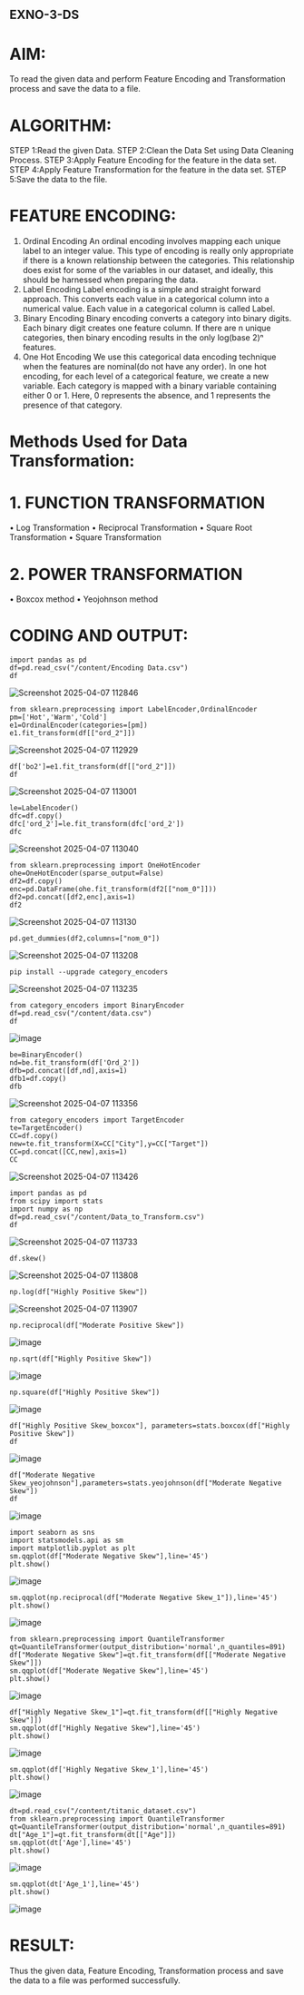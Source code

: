 ## EXNO-3-DS

# AIM:
To read the given data and perform Feature Encoding and Transformation process and save the data to a file.

# ALGORITHM:
STEP 1:Read the given Data.
STEP 2:Clean the Data Set using Data Cleaning Process.
STEP 3:Apply Feature Encoding for the feature in the data set.
STEP 4:Apply Feature Transformation for the feature in the data set.
STEP 5:Save the data to the file.

# FEATURE ENCODING:
1. Ordinal Encoding
An ordinal encoding involves mapping each unique label to an integer value. This type of encoding is really only appropriate if there is a known relationship between the categories. This relationship does exist for some of the variables in our dataset, and ideally, this should be harnessed when preparing the data.
2. Label Encoding
Label encoding is a simple and straight forward approach. This converts each value in a categorical column into a numerical value. Each value in a categorical column is called Label.
3. Binary Encoding
Binary encoding converts a category into binary digits. Each binary digit creates one feature column. If there are n unique categories, then binary encoding results in the only log(base 2)ⁿ features.
4. One Hot Encoding
We use this categorical data encoding technique when the features are nominal(do not have any order). In one hot encoding, for each level of a categorical feature, we create a new variable. Each category is mapped with a binary variable containing either 0 or 1. Here, 0 represents the absence, and 1 represents the presence of that category.

# Methods Used for Data Transformation:
  # 1. FUNCTION TRANSFORMATION
• Log Transformation
• Reciprocal Transformation
• Square Root Transformation
• Square Transformation
  # 2. POWER TRANSFORMATION
• Boxcox method
• Yeojohnson method

# CODING AND OUTPUT:
```
import pandas as pd
df=pd.read_csv("/content/Encoding Data.csv")
df
```
![Screenshot 2025-04-07 112846](https://github.com/user-attachments/assets/868bcd51-7221-497c-9fd5-7ca0bc8a5018)
```
from sklearn.preprocessing import LabelEncoder,OrdinalEncoder
pm=['Hot','Warm','Cold']
e1=OrdinalEncoder(categories=[pm])
e1.fit_transform(df[["ord_2"]])
```
![Screenshot 2025-04-07 112929](https://github.com/user-attachments/assets/f3ac54bd-5db3-4b85-b445-b5cb4357263f)
```
df['bo2']=e1.fit_transform(df[["ord_2"]])
df
```
![Screenshot 2025-04-07 113001](https://github.com/user-attachments/assets/1568d2f4-cc9d-4e38-8d0e-bcdf1584e97f)
```
le=LabelEncoder()
dfc=df.copy()
dfc['ord_2']=le.fit_transform(dfc['ord_2'])
dfc
```
![Screenshot 2025-04-07 113040](https://github.com/user-attachments/assets/35c9108c-6761-43b3-878b-38ecc8765c57)
```
from sklearn.preprocessing import OneHotEncoder
ohe=OneHotEncoder(sparse_output=False)
df2=df.copy()
enc=pd.DataFrame(ohe.fit_transform(df2[["nom_0"]]))
df2=pd.concat([df2,enc],axis=1)
df2
```
![Screenshot 2025-04-07 113130](https://github.com/user-attachments/assets/7805d318-3bf4-401c-91f1-c1f09fcb5723)
```
pd.get_dummies(df2,columns=["nom_0"])
```
![Screenshot 2025-04-07 113208](https://github.com/user-attachments/assets/64571ad9-9bfe-4256-93a5-a17ad967319c)
```
pip install --upgrade category_encoders
```
![Screenshot 2025-04-07 113235](https://github.com/user-attachments/assets/5165f689-5e12-4467-bd51-fb35233e390e)
```
from category_encoders import BinaryEncoder
df=pd.read_csv("/content/data.csv")
df
```
![image](https://github.com/user-attachments/assets/42e8868e-7196-4904-8575-aa33839863fb)
```
be=BinaryEncoder()
nd=be.fit_transform(df['Ord_2'])
dfb=pd.concat([df,nd],axis=1)
dfb1=df.copy()
dfb
```
![Screenshot 2025-04-07 113356](https://github.com/user-attachments/assets/36f658cb-50ab-41e1-ad5f-cd8639c1b279)
```
from category_encoders import TargetEncoder
te=TargetEncoder()
CC=df.copy()
new=te.fit_transform(X=CC["City"],y=CC["Target"])
CC=pd.concat([CC,new],axis=1)
CC
```
![Screenshot 2025-04-07 113426](https://github.com/user-attachments/assets/e5306eaf-a5c6-499b-b52b-7c11bf67294d)
```
import pandas as pd
from scipy import stats
import numpy as np
df=pd.read_csv("/content/Data_to_Transform.csv")
df
```
![Screenshot 2025-04-07 113733](https://github.com/user-attachments/assets/2db43f84-e167-4927-a8aa-6ed5a05f97cc)
```
df.skew()
```
![Screenshot 2025-04-07 113808](https://github.com/user-attachments/assets/2f480543-01b8-4367-b649-f5e3d31bdc0e)

```
np.log(df["Highly Positive Skew"])
```
![Screenshot 2025-04-07 113907](https://github.com/user-attachments/assets/9da0fd7e-6898-4b51-bcc9-d34d947ace32)
```
np.reciprocal(df["Moderate Positive Skew"])
```
![image](https://github.com/user-attachments/assets/b14961bd-f6ff-4e1c-a65b-f360bf5798ac)
```
np.sqrt(df["Highly Positive Skew"])
```
![image](https://github.com/user-attachments/assets/61723f84-9a56-4bcc-b0db-9cc8363ed543)
```
np.square(df["Highly Positive Skew"])
```
![image](https://github.com/user-attachments/assets/2199b100-e05c-4c6f-91ac-0f7b234f37ca)
```
df["Highly Positive Skew_boxcox"], parameters=stats.boxcox(df["Highly Positive Skew"])
df
```
![image](https://github.com/user-attachments/assets/a9e29fce-ca39-4c6c-afbc-b499a126516a)
```
df["Moderate Negative Skew_yeojohnson"],parameters=stats.yeojohnson(df["Moderate Negative Skew"])
df
```
![image](https://github.com/user-attachments/assets/0fa61e48-7ce9-4adf-acf2-85b4d4c0cc36)
```
import seaborn as sns
import statsmodels.api as sm
import matplotlib.pyplot as plt
sm.qqplot(df["Moderate Negative Skew"],line='45')
plt.show()
```
![image](https://github.com/user-attachments/assets/1b1f730e-7f64-4474-ba94-a8884a69302d)
```
sm.qqplot(np.reciprocal(df["Moderate Negative Skew_1"]),line='45')
plt.show()
```
![image](https://github.com/user-attachments/assets/a39b5576-3fa6-4b98-b8f6-2c9cebcb7ee4)
```
from sklearn.preprocessing import QuantileTransformer
qt=QuantileTransformer(output_distribution='normal',n_quantiles=891)
df["Moderate Negative Skew"]=qt.fit_transform(df[["Moderate Negative Skew"]])
sm.qqplot(df["Moderate Negative Skew"],line='45')
plt.show()
```
![image](https://github.com/user-attachments/assets/223d9096-f47d-4fcd-b1f8-fe176b758cd5)
```
df["Highly Negative Skew_1"]=qt.fit_transform(df[["Highly Negative Skew"]])
sm.qqplot(df["Highly Negative Skew"],line='45')
plt.show()
```
![image](https://github.com/user-attachments/assets/4ca510a6-0cf7-4202-adce-fbd7c0f3713f)
```
sm.qqplot(df['Highly Negative Skew_1'],line='45')
plt.show()
```
![image](https://github.com/user-attachments/assets/26136a36-3758-437d-9daf-d3c1d150111d)
```
dt=pd.read_csv("/content/titanic_dataset.csv")
from sklearn.preprocessing import QuantileTransformer
qt=QuantileTransformer(output_distribution='normal',n_quantiles=891)
dt["Age_1"]=qt.fit_transform(dt[["Age"]])
sm.qqplot(dt['Age'],line='45')
plt.show()
```
![image](https://github.com/user-attachments/assets/02b35501-632c-4b86-abf3-48477688f58a)
```
sm.qqplot(dt['Age_1'],line='45')
plt.show()
```
![image](https://github.com/user-attachments/assets/c23b95ff-0b0e-426b-8eb2-360c222afd7c)
# RESULT:
       
Thus the given data, Feature Encoding, Transformation process and save the data to a file was performed successfully.
       
